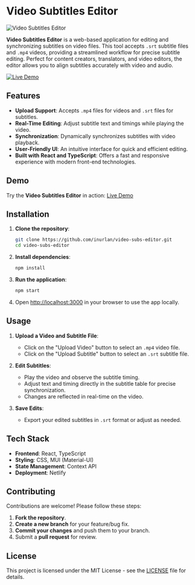 # Video Subtitles Editor

![Video Subtitles Editor](https://video-subs-editor.netlify.app/favicon.png)

**Video Subtitles Editor** is a web-based application for editing and synchronizing subtitles on video files. This tool accepts `.srt` subtitle files and `.mp4` videos, providing a streamlined workflow for precise subtitle editing. Perfect for content creators, translators, and video editors, the editor allows you to align subtitles accurately with video and audio.

[![Live Demo](https://img.shields.io/badge/Live-Demo-green)](https://video-subs-editor.netlify.app/)

## Features

- **Upload Support**: Accepts `.mp4` files for videos and `.srt` files for subtitles.
- **Real-Time Editing**: Adjust subtitle text and timings while playing the video.
- **Synchronization**: Dynamically synchronizes subtitles with video playback.
- **User-Friendly UI**: An intuitive interface for quick and efficient editing.
- **Built with React and TypeScript**: Offers a fast and responsive experience with modern front-end technologies.

## Demo

Try the **Video Subtitles Editor** in action: [Live Demo](https://video-subs-editor.netlify.app/)

## Installation

1. **Clone the repository**:

   ```bash
   git clone https://github.com/inurlan/video-subs-editor.git
   cd video-subs-editor
   ```

2. **Install dependencies**:

   ```bash
   npm install
   ```

3. **Run the application**:

   ```bash
   npm start
   ```

4. Open [http://localhost:3000](http://localhost:3000) in your browser to use the app locally.

## Usage

1. **Upload a Video and Subtitle File**:

   - Click on the "Upload Video" button to select an `.mp4` video file.
   - Click on the "Upload Subtitle" button to select an `.srt` subtitle file.

2. **Edit Subtitles**:

   - Play the video and observe the subtitle timing.
   - Adjust text and timing directly in the subtitle table for precise synchronization.
   - Changes are reflected in real-time on the video.

3. **Save Edits**:
   - Export your edited subtitles in `.srt` format or adjust as needed.

## Tech Stack

- **Frontend**: React, TypeScript
- **Styling**: CSS, MUI (Material-UI)
- **State Management**: Context API
- **Deployment**: Netlify

## Contributing

Contributions are welcome! Please follow these steps:

1. **Fork the repository**.
2. **Create a new branch** for your feature/bug fix.
3. **Commit your changes** and push them to your branch.
4. Submit a **pull request** for review.

## License

This project is licensed under the MIT License - see the [LICENSE](LICENSE) file for details.
